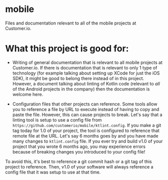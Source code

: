 # mobile

Files and documentation relevant to all of the mobile projects at Customer.io. 

# What this project is good for:

* Writing of general documentation that is relevant to all mobile projects at Customer.io. If there is documentation that is relevant to only 1 type of technology (for example talking about setting up XCode for just the iOS SDK), it might be good to belong there instead of in this project. However, a document talking about linting of Kotlin code (relevant to *all* of the Android projects in the company) then the documentation is welcome here. 

* Configuration files that other projects can reference. Some tools allow you to reference a file by URL to execute instead of having to copy and paste the file. However, this can cause projects to break. Let's say that a linting tool is setup to use a config file from `https://github.com/customerio/mobile/ktlint.config`. If you make a git tag today for 1.0 of your project, the tool is configured to reference that remote file at the URL. Let's say 6 months goes by and you have made many changes to `ktlint.config` file. If you ever try and build v1.0 of your project that you wrote 6 months ago, you may experience errors because of breaking changes you introduced to your config file! 

To avoid this, it's best to reference a git commit hash or a git tag of this project to reference. Then, v1.0 of your software will always reference a config file that it was setup to use at that time. 


